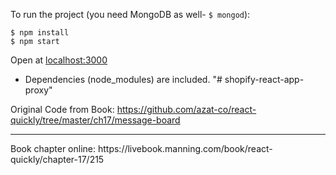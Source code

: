 To run the project (you need MongoDB as well- `$ mongod`):

```
$ npm install
$ npm start
```

Open at <localhost:3000>

* Dependencies (node_modules) are included.
"# shopify-react-app-proxy" 

Original Code from Book: https://github.com/azat-co/react-quickly/tree/master/ch17/message-board

<hr/>
Book chapter online: https://livebook.manning.com/book/react-quickly/chapter-17/215